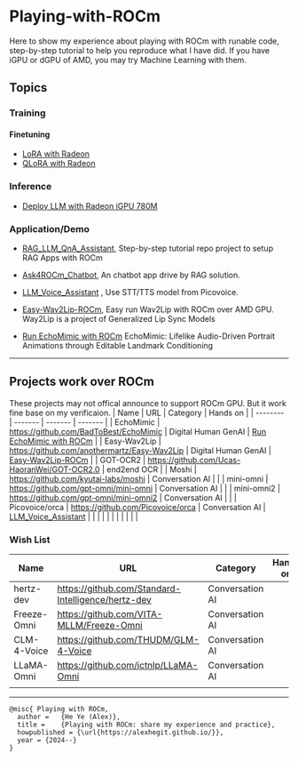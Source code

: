 # Playing-with-ROCm

Here to show my experience about playing with ROCm with runable code, step-by-step tutorial to help you reproduce what I have did. If you have iGPU or dGPU of AMD, you may try Machine Learning with them. 


## Topics
### Training
#### Finetuning
- [LoRA with Radeon](./training/W7900_LoRA_Demo.ipynb)
- [QLoRA with Radeon](./training/W7900_QLoRA_Demo.ipynb)

### Inference
- [Deploy LLM with Radeon iGPU 780M](https://github.com/alexhegit/Playing-with-ROCm/blob/main/inference/LLM/Run%20Ollama%20with%20AMD%20iGPU%20780M-QuickStart.pdf)

### Application/Demo
- [RAG_LLM_QnA_Assistant](https://github.com/alexhegit/RAG_LLM_QnA_Assistant), Step-by-step tutorial repo project to setup RAG Apps with ROCm

- [Ask4ROCm_Chatbot](https://github.com/alexhegit/Ask4ROCm_Chatbot), An chatbot app drive by RAG solution.

- [LLM_Voice_Assistant](https://github.com/alexhegit/Playing-with-ROCm/blob/main/inference/LLM/LLM_Voice_Assistant/Run%20Picovoice%20llm%20voice%20assistant%20with%20ROCm.md) , Use STT/TTS model from Picovoice.

- [Easy-Wav2Lip-ROCm](https://github.com/alexhegit/Easy-Wav2Lip-ROCm), Easy run Wav2Lip with ROCm over AMD GPU. Way2Lip is a project of Generalized Lip Sync Models

- [Run EchoMimic with ROCm](./Digital-Human/EchoMimic.md) EchoMimic: Lifelike Audio-Driven Portrait Animations through Editable Landmark Conditioning
  
-------------------------------------------------------------------

## Projects work over ROCm
These projects may not offical announce to support ROCm GPU. But it work fine base on my verificaion.
| Name    | URL     | Category | Hands on |
| -------- | ------- | ------- | ------- |
| EchoMimic | https://github.com/BadToBest/EchoMimic | Digital Human GenAI   | [Run EchoMimic with ROCm](./Digital-Human/EchoMimic.md) |
| Easy-Wav2Lip | https://github.com/anothermartz/Easy-Wav2Lip | Digital Human GenAI | [Easy-Wav2Lip-ROCm](https://github.com/alexhegit/Easy-Wav2Lip-ROCm) |
| GOT-OCR2 | https://github.com/Ucas-HaoranWei/GOT-OCR2.0 | end2end OCR |
| Moshi  | https://github.com/kyutai-labs/moshi  | Conversation AI |  |
| mini-omni | https://github.com/gpt-omni/mini-omni   | Conversation AI  |  |
| mini-omni2 | https://github.com/gpt-omni/mini-omni2   | Conversation AI  |  |
| Picovoice/orca    | https://github.com/Picovoice/orca   | Conversation AI | [LLM_Voice_Assistant](https://github.com/alexhegit/Playing-with-ROCm/blob/main/inference/LLM/LLM_Voice_Assistant/Run%20Picovoice%20llm%20voice%20assistant%20with%20ROCm.md) |
|     |   |   |   |
|     |    |   |  |

### Wish List
| Name    | URL     | Category | Hands on |
| -------- | ------- | ------- | ------- |
| hertz-dev |https://github.com/Standard-Intelligence/hertz-dev | Conversation AI |
| Freeze-Omni | https://github.com/VITA-MLLM/Freeze-Omni | Conversation AI |  |
| CLM-4-Voice | https://github.com/THUDM/GLM-4-Voice | Conversation AI |  |
| LLaMA-Omni| https://github.com/ictnlp/LLaMA-Omni | Conversation AI |  |
|||||

-------------------------------------------------------------------

```
@misc{ Playing with ROCm,
  author =   {He Ye (Alex)},
  title =    {Playing with ROCm: share my experience and practice},
  howpublished = {\url{https://alexhegit.github.io/}},
  year = {2024--}
}
```
